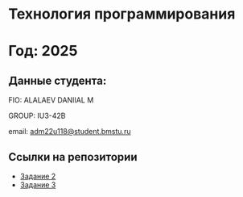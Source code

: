 # Технология программирования
# Год: 2025

## Данные студента:

FIO: ALALAEV DANIIAL M  

GROUP: IU3-42B  

email: adm22u118@student.bmstu.ru  

## Ссылки на репозитории

- [Задание 2](https://github.com/vesmoymir/task2)
- [Задание 3](https://github.com/vesmoymir/task3)
